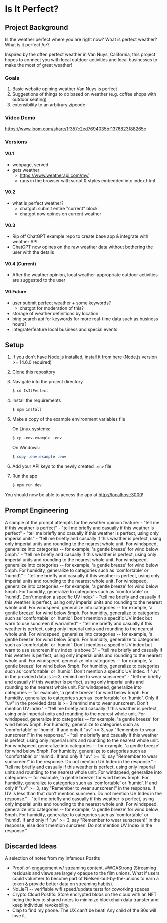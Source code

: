 # Is It Perfect?

## Project Background
Is the weather perfect where you are right now?
What is perfect weather?
What is it perfect _for_?

Inspired by the often perfect weather in Van Nuys, California, this project hopes to connect you with local
outdoor activities and local businesses to make the most of great weather!

### Goals
 1. Basic website opining weather Van Nuys is perfect
 1. Suggestions of things to do based on weather (e.g. coffee shops with outdoor seating)
 1. extensibility to an arbitrary zipcode

### Video Demo
https://www.loom.com/share/1f357c2ed7694035bf1376823f88265c

### Versions

#### V0.1
  - webpage, served
  - gets weather
      - https://www.weatherapi.com/my/
      - runs in the browser with script & styles embedded into index.html

#### V0.2
  - what is perfect weather?
    - chatgpt: submit entire "current" block
    - chatgpt now opines on current weather

#### V0.3
  - Rip off ChatGPT example repo to create base app & integrate with weather API
  - ChatGPT now opines on the raw weather data without bothering the user with the details

#### V0.4 (Current)
  - After the weather opinion, local weather-appropriate outdoor activities are suggested to the user


#### V0.Future
  - user submit perfect weather + some keywords?
    - chatgpt for moderation of this?
  - storage of weather definitions by location
  - bing search api for keywords for more real-time data such as business hours?
  - integrate/feature local business and special events

## Setup

1. If you don’t have Node.js installed, [install it from here](https://nodejs.org/en/) (Node.js version >= 14.6.0 required)

1. Clone this repository

1. Navigate into the project directory

   ```bash
   $ cd IsItPerfect
   ```

1. Install the requirements

   ```bash
   $ npm install
   ```

1. Make a copy of the example environment variables file

   On Linux systems: 
   ```bash
   $ cp .env.example .env
   ```
   On Windows:
   ```powershell
   $ copy .env.example .env
   ```
1. Add your API keys to the newly created `.env` file

1. Run the app

   ```bash
   $ npm run dev
   ```

You should now be able to access the app at [http://localhost:3000](http://localhost:3000)!

## Prompt Engineering
A sample of the prompt attempts for the weather opinion feature:
      - "tell me if this weather is perfect"
      - "tell me briefly and casually if this weather is perfect"
      - "tell me briefly and casually if this weather is perfect, using only imperial units"
      - "tell me briefly and casually if this weather is perfect, using only imperial units and rounding to the nearest whole unit. For windspeed, generalize into categories -- for example, 'a gentle breeze' for wind below 5mph."
      - "tell me briefly and casually if this weather is perfect, using only imperial units and rounding to the nearest whole unit. For windspeed, generalize into categories -- for example, 'a gentle breeze' for wind below 5mph. For humidity, generalize to categories such as 'comfortable' or 'humid'."
      - "tell me briefly and casually if this weather is perfect, using only imperial units and rounding to the nearest whole unit. For windspeed, generalize into categories -- for example, 'a gentle breeze' for wind below 5mph. For humidity, generalize to categories such as 'comfortable' or 'humid'. Don't mention a specific UV index"
      - "tell me briefly and casually if this weather is perfect, using only imperial units and rounding to the nearest whole unit. For windspeed, generalize into categories -- for example, 'a gentle breeze' for wind below 5mph. For humidity, generalize to categories such as 'comfortable' or 'humid'. Don't mention a specific UV index but warn to use suncreen if warranted"
      - "tell me briefly and casually if this weather is perfect, using only imperial units and rounding to the nearest whole unit. For windspeed, generalize into categories -- for example, 'a gentle breeze' for wind below 5mph. For humidity, generalize to categories such as 'comfortable' or 'humid'. Don't mention a specific UV index but warn to use suncreen if uv index is above 3"
      - "tell me briefly and casually if this weather is perfect, using only imperial units and rounding to the nearest whole unit. For windspeed, generalize into categories -- for example, 'a gentle breeze' for wind below 5mph. For humidity, generalize to categories such as 'comfortable' or 'humid'. Don't mention a specific UV index. if "uv" in the provided data is >=3, remind me to wear sunscreen"
      - "tell me briefly and casually if this weather is perfect, using only imperial units and rounding to the nearest whole unit. For windspeed, generalize into categories -- for example, 'a gentle breeze' for wind below 5mph. For humidity, generalize to categories such as 'comfortable' or 'humid'. Only if "uv" in the provided data is >= 3 remind me to wear sunscreen. Don't mention UV index"
      - "tell me briefly and casually if this weather is perfect, using only imperial units and rounding to the nearest whole unit. For windspeed, generalize into categories -- for example, 'a gentle breeze' for wind below 5mph. For humidity, generalize to categories such as 'comfortable' or 'humid'. If and only if "uv" >= 3, say "Remember to wear sunscreen!" in the response."
      - "tell me briefly and casually if this weather is perfect, using only imperial units and rounding to the nearest whole unit. For windspeed, generalize into categories -- for example, 'a gentle breeze' for wind below 5mph. For humidity, generalize to categories such as 'comfortable' or 'humid'. If and only if "uv" >= 10, say "Remember to wear sunscreen!" in the response. Do not mention UV Index in the response."
      - "tell me briefly and casually if this weather is perfect, using only imperial units and rounding to the nearest whole unit. For windspeed, generalize into categories -- for example, 'a gentle breeze' for wind below 5mph. For humidity, generalize to categories such as 'comfortable' or 'humid'. If and only if "uv" >= 3, say "Remember to wear sunscreen!" in the response. If UV is less than that don't mention suncreen. Do not mention UV Index in the response."
      - "tell me briefly and casually if this weather is perfect, using only imperial units and rounding to the nearest whole unit. For windspeed, generalize into categories -- for example, 'a gentle breeze' for wind below 5mph. For humidity, generalize to categories such as 'comfortable' or 'humid'. If and only if "uv" >= 3, say "Remember to wear sunscreen!" in the response, else don't mention suncreen. Do not mention UV Index in the response."

## Discarded Ideas
A selection of notes from my infamous PostIts
  - Proof-of-engagement w/ streaming content. #WGAStrong (Streaming residuals and views are largely opaque to the film unions. What if users could volunteer to become part of Nielsen-but-by-the-unions to earn a token & provide better data on streaming habits). 
  - NoLieFi -- verifiable wifi speed/update tests for coworking spaces
  - Crypto Cloud PostIts: Store encrypted blobs on the cloud with an NFT being the key to shared notes to minimize blockchain data transfer and keep individual revokability. 
  - Clap to find my phone. The UX can't be beat! Any child of the 80s will love it.
